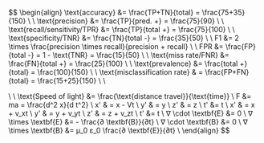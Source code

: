 $$
\begin{align}
\text{accuracy} &= \frac{TP+TN}{total} = \frac{75+35}{150} \\
\\
\text{precision} &= \frac{TP}{pred. +} = \frac{75}{90} \\
\\
\text{recall/sensitivity/TPR} &= \frac{TP}{total +} = \frac{75}{100} \\
\\
\text{specificity/TNR} &= \frac{TN}{total -} = \frac{35}{50}
\\
\\
F1 &= 2 \times \frac{precision \times recall}{precision + recall}
\\
\\
FPR &= \frac{FP}{total -} = 1 - \text{TNR} = \frac{15}{50}
\\
\\
\text{miss rate/FNR} &= \frac{FN}{total +} = \frac{25}{100}
\\
\\
\text{prevalence} &= \frac{total +}{total} = \frac{100}{150}
\\
\\
\text{misclassification rate} & = \frac{FP+FN}{total} = \frac{15+25}{150}
\\
\\

\\
\\
\text{Speed of light} &= \frac{\text{distance travel}}{\text{time}} \\
F &= ma = \frac{d^2 x}{d t^2} \\
x' & = x - Vt \\
y' & = y \\
z' & = z \\
t' &= t \\
x' & = x + v_xt \\
y' & = y + v_yt \\
z' & = z + v_zt \\
t' &= t \\
∇ \cdot \textbf{E} &=  0 \\
∇ \times \textbf{E} &= - \frac{∂ \textbf{B}}{∂t} \\
∇ \cdot \textbf{B} &= 0 \\
∇ \times \textbf{B} &= μ_0 ε_0 \frac{∂ \textbf{E}}{∂t} \\
\end{align}
$$
